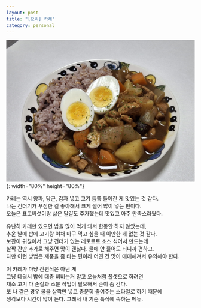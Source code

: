 ```yaml
---
layout: post
title: "[요리] 카레"
category: personal
---
```


![curry.jpg](/assets/img/curry.jpg){: width="80%" height="80%"}

카레는 역시 양파, 당근, 감자 넣고 고기 듬뿍 들어간 게 맛있는 것 같다.\
나는 건더기가 푸짐한 걸 좋아해서 크게 썰어 많이 넣는 편이다.\
오늘은 표고버섯이랑 삶은 달걀도 추가했는데 맛있고 아주 만족스러웠다.

유난히 카레만 있으면 밥을 많이 먹게 돼서 한동안 하지 않았는데,\
추운 날에 밥에 고기랑 야채 마구 먹고 싶을 때 이만한 게 없는 것 같다.\
보관이 귀찮아서 그냥 건더기 없는 레토르트 소스 섞어서 만드는데\
살짝 간만 추가로 해주면 맛이 괜찮다. 물에 안 풀어도 되니까 편하고.\
다만 이런 방법은 제품을 좀 타는 편이라 어떤 건 맛이 애매해져서 유의해야 한다.

이 카레가 마냥 간편식은 아닌 게\
그냥 데워서 밥에 대충 비비는거 말고 오늘처럼 풀셋으로 하려면\
채소 고기 다 손질과 소분 작업이 필요해서 손이 좀 간다.\
또 나 같은 경우 물을 살짝만 넣고 충분히 졸여주는 스타일로 하기 때문에\
생각보다 시간이 많이 든다. 그래서 내 기준 특식에 속하는 메뉴.
